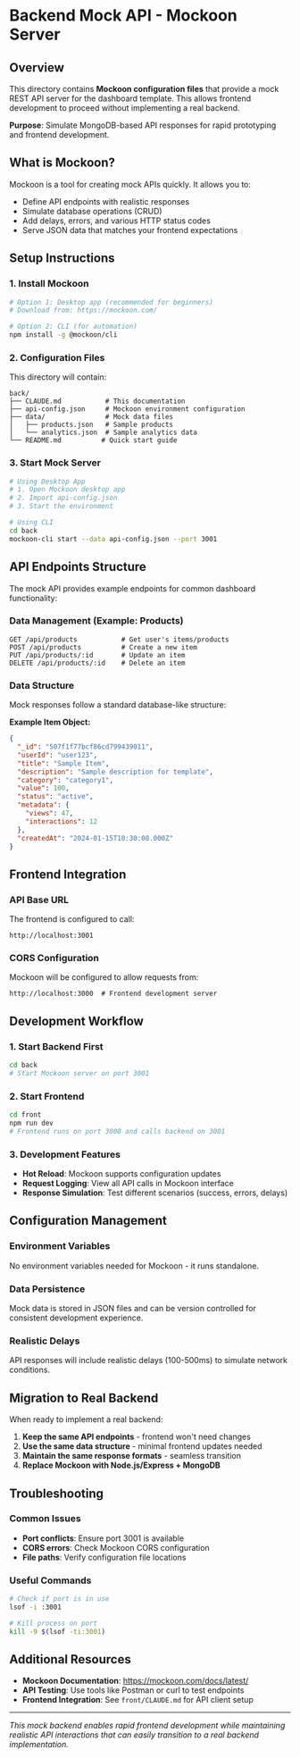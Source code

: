 # Backend Mock API - Mockoon Server

## Overview

This directory contains **Mockoon configuration files** that provide a mock REST API server for the dashboard template. This allows frontend development to proceed without implementing a real backend.

**Purpose**: Simulate MongoDB-based API responses for rapid prototyping and frontend development.

## What is Mockoon?

Mockoon is a tool for creating mock APIs quickly. It allows you to:
- Define API endpoints with realistic responses
- Simulate database operations (CRUD)
- Add delays, errors, and various HTTP status codes
- Serve JSON data that matches your frontend expectations

## Setup Instructions

### 1. Install Mockoon
```bash
# Option 1: Desktop app (recommended for beginners)
# Download from: https://mockoon.com/

# Option 2: CLI (for automation)
npm install -g @mockoon/cli
```

### 2. Configuration Files
This directory will contain:
```
back/
├── CLAUDE.md           # This documentation
├── api-config.json     # Mockoon environment configuration
├── data/               # Mock data files
│   ├── products.json   # Sample products
│   └── analytics.json  # Sample analytics data
└── README.md          # Quick start guide
```

### 3. Start Mock Server
```bash
# Using Desktop App
# 1. Open Mockoon desktop app
# 2. Import api-config.json
# 3. Start the environment

# Using CLI
cd back
mockoon-cli start --data api-config.json --port 3001
```

## API Endpoints Structure

The mock API provides example endpoints for common dashboard functionality:

### Data Management (Example: Products)
```
GET /api/products           # Get user's items/products
POST /api/products          # Create a new item
PUT /api/products/:id       # Update an item
DELETE /api/products/:id    # Delete an item
```

### Data Structure
Mock responses follow a standard database-like structure:

**Example Item Object:**
```json
{
  "_id": "507f1f77bcf86cd799439011",
  "userId": "user123",
  "title": "Sample Item",
  "description": "Sample description for template",
  "category": "category1",
  "value": 100,
  "status": "active",
  "metadata": {
    "views": 47,
    "interactions": 12
  },
  "createdAt": "2024-01-15T10:30:00.000Z"
}
```

## Frontend Integration

### API Base URL
The frontend is configured to call:
```
http://localhost:3001
```

### CORS Configuration
Mockoon will be configured to allow requests from:
```
http://localhost:3000  # Frontend development server
```

## Development Workflow

### 1. Start Backend First
```bash
cd back
# Start Mockoon server on port 3001
```

### 2. Start Frontend
```bash
cd front  
npm run dev
# Frontend runs on port 3000 and calls backend on 3001
```

### 3. Development Features
- **Hot Reload**: Mockoon supports configuration updates
- **Request Logging**: View all API calls in Mockoon interface
- **Response Simulation**: Test different scenarios (success, errors, delays)

## Configuration Management

### Environment Variables
No environment variables needed for Mockoon - it runs standalone.

### Data Persistence
Mock data is stored in JSON files and can be version controlled for consistent development experience.

### Realistic Delays
API responses will include realistic delays (100-500ms) to simulate network conditions.

## Migration to Real Backend

When ready to implement a real backend:

1. **Keep the same API endpoints** - frontend won't need changes
2. **Use the same data structure** - minimal frontend updates needed
3. **Maintain the same response formats** - seamless transition
4. **Replace Mockoon with Node.js/Express + MongoDB**

## Troubleshooting

### Common Issues
- **Port conflicts**: Ensure port 3001 is available
- **CORS errors**: Check Mockoon CORS configuration
- **File paths**: Verify configuration file locations

### Useful Commands
```bash
# Check if port is in use
lsof -i :3001

# Kill process on port
kill -9 $(lsof -ti:3001)
```

## Additional Resources

- **Mockoon Documentation**: https://mockoon.com/docs/latest/
- **API Testing**: Use tools like Postman or curl to test endpoints
- **Frontend Integration**: See `front/CLAUDE.md` for API client setup

---

*This mock backend enables rapid frontend development while maintaining realistic API interactions that can easily transition to a real backend implementation.*